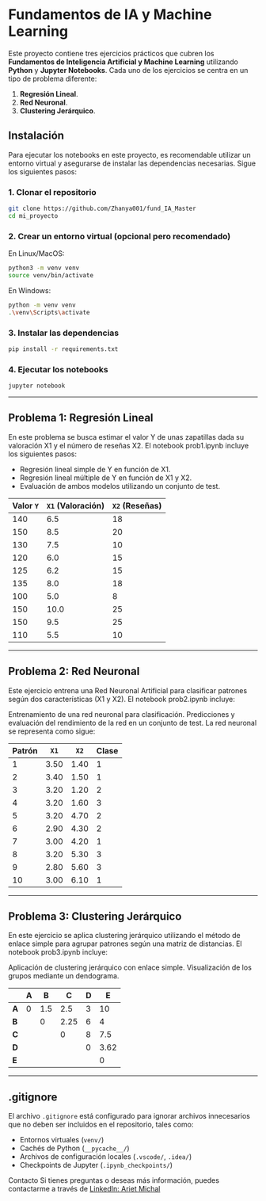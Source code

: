 # Fundamentos de IA y Machine Learning

Este proyecto contiene tres ejercicios prácticos que cubren los **Fundamentos de Inteligencia Artificial y Machine Learning** utilizando **Python** y **Jupyter Notebooks**. Cada uno de los ejercicios se centra en un tipo de problema diferente:

1. **Regresión Lineal**.
2. **Red Neuronal**.
3. **Clustering Jerárquico**.

## Instalación

Para ejecutar los notebooks en este proyecto, es recomendable utilizar un entorno virtual y asegurarse de instalar las dependencias necesarias. Sigue los siguientes pasos:

### 1. Clonar el repositorio

```bash
git clone https://github.com/Zhanya001/fund_IA_Master
cd mi_proyecto
```
### 2. Crear un entorno virtual (opcional pero recomendado)

En Linux/MacOS:
```bash
python3 -m venv venv
source venv/bin/activate
```

En Windows:
```bash
python -m venv venv
.\venv\Scripts\activate
```

### 3. Instalar las dependencias

```bash
pip install -r requirements.txt
```

### 4. Ejecutar los notebooks
```bash
jupyter notebook
```

___

## Problema 1: Regresión Lineal
En este problema se busca estimar el valor Y de unas zapatillas dada su valoración X1 y el número de reseñas X2. El notebook prob1.ipynb incluye los siguientes pasos:

- Regresión lineal simple de Y en función de X1.
- Regresión lineal múltiple de Y en función de X1 y X2.
- Evaluación de ambos modelos utilizando un conjunto de test.

| Valor `Y` | `X1` (Valoración) | `X2` (Reseñas) |
|-----------|--------------------|-----------------|
| 140       | 6.5                | 18              |
| 150       | 8.5                | 20              |
| 130       | 7.5                | 10              |
| 120       | 6.0                | 15              |
| 125       | 6.2                | 15              |
| 135       | 8.0                | 18              |
| 100       | 5.0                | 8               |
| 150       | 10.0               | 25              |
| 150       | 9.5                | 25              |
| 110       | 5.5                | 10              |

___

## Problema 2: Red Neuronal
Este ejercicio entrena una Red Neuronal Artificial para clasificar patrones según dos características (X1 y X2). El notebook prob2.ipynb incluye:

Entrenamiento de una red neuronal para clasificación.
Predicciones y evaluación del rendimiento de la red en un conjunto de test.
La red neuronal se representa como sigue:

| Patrón | `X1` | `X2` | Clase |
|--------|------|------|-------|
| 1      | 3.50 | 1.40 | 1     |
| 2      | 3.40 | 1.50 | 1     |
| 3      | 3.20 | 1.20 | 2     |
| 4      | 3.20 | 1.60 | 3     |
| 5      | 3.20 | 4.70 | 2     |
| 6      | 2.90 | 4.30 | 2     |
| 7      | 3.00 | 4.20 | 1     |
| 8      | 3.20 | 5.30 | 3     |
| 9      | 2.80 | 5.60 | 3     |
| 10     | 3.00 | 6.10 | 1     |

___

## Problema 3: Clustering Jerárquico
En este ejercicio se aplica clustering jerárquico utilizando el método de enlace simple para agrupar patrones según una matriz de distancias. El notebook prob3.ipynb incluye:

Aplicación de clustering jerárquico con enlace simple.
Visualización de los grupos mediante un dendograma.

|     | A  | B  | C  | D  | E  |
|-----|----|----|----|----|----|
| **A** | 0  | 1.5  | 2.5  | 3  | 10 |
| **B** |    | 0    | 2.25 | 6  | 4  |
| **C** |    |      | 0    | 8  | 7.5|
| **D** |    |      |      | 0  | 3.62|
| **E** |    |      |      |    | 0  |

___

## .gitignore

El archivo `.gitignore` está configurado para ignorar archivos innecesarios que no deben ser incluidos en el repositorio, tales como:

- Entornos virtuales (`venv/`)
- Cachés de Python (`__pycache__/`)
- Archivos de configuración locales (`.vscode/`, `.idea/`)
- Checkpoints de Jupyter (`.ipynb_checkpoints/`)


Contacto
Si tienes preguntas o deseas más información, puedes contactarme a través de [LinkedIn: Ariet Michal](https://www.linkedin.com/in/ariet-michal)
